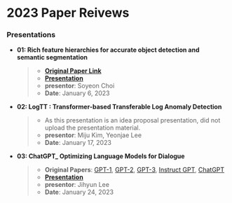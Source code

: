 # 2023 Paper Reivews   

### Presentations
* **01: Rich feature hierarchies for accurate object detection and semantic segmentation**   
  > + **[Original Paper Link](https://arxiv.org/abs/1311.2524)**
  > + **[Presentation](https://github.com/kukeumen/DeepLearningSeminar/blob/main/2023_Paper_Reviews/Rich%20feature%20hierarchies%20for%20accurate%20object%20detection%20and%20semantic%20segmentation_by%20Soyeon%20Choi.pdf)**  
  > + **presentor**: Soyeon Choi   
  > + **Date**: January 6, 2023   

* **02: LogTT : Transformer-based Transferable Log Anomaly Detection**   
  > + As this presentation is an idea proposal presentation, did not upload the presentation material.
  > + **presentor**: Miju Kim, Yeonjae Lee
  > + **Date**: January 17, 2023   

* **03: ChatGPT_ Optimizing Language Models for Dialogue**
  > + **Original Papers**: [GPT-1](https://www.cs.ubc.ca/~amuham01/LING530/papers/radford2018improving.pdf), [GPT-2](https://d4mucfpksywv.cloudfront.net/better-language-models/language_models_are_unsupervised_multitask_learners.pdf), [GPT-3](https://arxiv.org/pdf/2005.14165.pdf), [Instruct GPT](https://arxiv.org/pdf/2203.02155.pdf), [ChatGPT](https://openai.com/blog/chatgpt/)
  > + **[Presentation](https://github.com/kukeumen/DeepLearningSeminar/blob/main/2023_Paper_Reviews/ChatGPT_%20Optimizing%20Language%20Models%20for%20Dialogue.pdf)**
  > + **presentor**: Jihyun Lee
  > + **Date**: January 24, 2023
